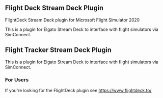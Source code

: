 ## Flight Deck Stream Deck Plugin
FlightDeck Stream Deck plugin for Microsoft Flight Simulator 2020

This is a plugin for Elgato Stream Deck to interface with flight simulators via SimConnect.

## Flight Tracker Stream Deck Plugin

This is a plugin for Elgato Stream Deck to interface with flight simulators via SimConnect.

### For Users

If you're looking for the FlightDeck plugin see https://www.flightdeck.to/
